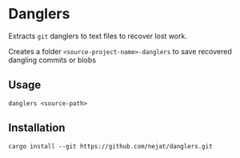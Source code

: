 # Danglers

Extracts `git` danglers to text files to recover lost work.

Creates a folder `<source-project-name>-danglers` to save recovered dangling commits or blobs

## Usage

```shell
danglers <source-path>
```

## Installation

```
cargo install --git https://github.com/nejat/danglers.git
```
